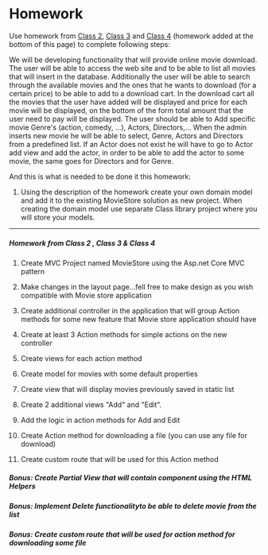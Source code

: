 # Homework

Use homework from [Class 2](https://github.com/sedc-codecademy/sedc7-08-aspnetmvc/blob/master/g2/Class%202/Homework.md),  [Class 3](https://github.com/sedc-codecademy/sedc7-08-aspnetmvc/blob/master/g2/Class%203/Homework.md) and [Class 4](https://github.com/sedc-codecademy/sedc7-08-aspnetmvc/blob/master/g2/Class%204/Homework.md) (homework added at the bottom of this page) to complete following steps:

We will be developing functionality that will provide online movie download. The user will be able to access the web site and to be able to list all movies that will insert in the database. 
Additionally the user will be able to search through the available movies and the ones that he wants to download (for a certain price) to be able to add to a download cart. 
In the download cart all the movies that the user have added will be displayed and price for each movie will be displayed, on the bottom of the form total amount that the user need to pay will be displayed.
The user should be able to Add specific movie Genre's (action, comedy, ...), Actors, Directors,...
When the admin inserts new movie he will be able to select, Genre, Actors and Directors from a predefined list. 
If an Actor does not exist he will have to go to Actor add view and add the actor, in order to be able to add the actor to some movie, the same goes for Directors and for Genre.

And this is what is needed to be done it this homework:

1. Using the description of the homework create your own domain model and add it to the existing MovieStore solution as new project. 
When creating the domain model use separate Class library project where you will store your models.

----------------------------------------------------------------------------------
##### Homework from Class 2 , Class 3 & Class 4
1. Create MVC Project named MovieStore using the Asp.net Core MVC pattern

2. Make changes in the layout page...fell free to make design as you wish compatible with Movie store application 

3. Create additional controller in the application that will group Action methods  for some new feature that Movie store application should have

4. Create at least 3 Action methods for simple actions on the new controller

5. Create views for each action method 

6. Create model for movies with some default properties

7. Create view that will display movies previously saved in static list

8. Create 2 additional views "Add" and "Edit".

9. Add the logic in action methods for Add and Edit

10. Create Action method for downloading a file (you can use any file for download)

11. Create custom route that will be used for this Action method

##### Bonus: Create Partial View that will contain component using the HTML Helpers
##### Bonus: Implement Delete functionalityto be able to delete movie from the list
##### Bonus: Create custom route that will be used for action method for downloading some file
